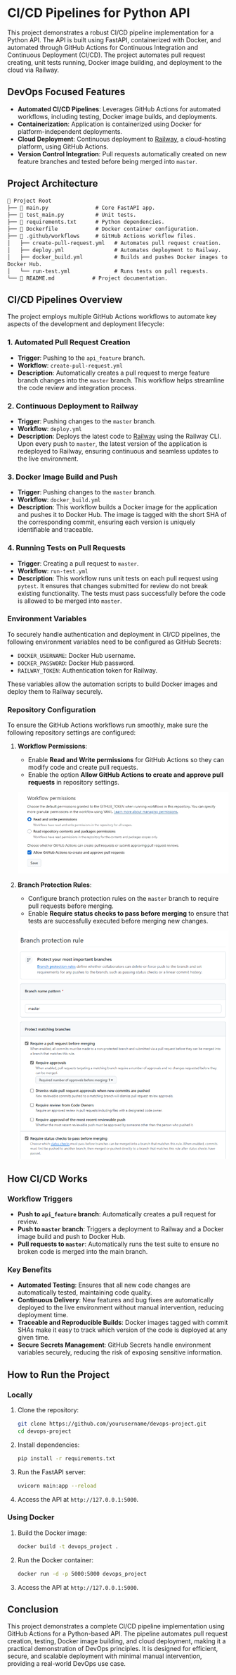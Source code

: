 # CI/CD Pipelines for Python API 

This project demonstrates a robust CI/CD pipeline implementation for a Python API. The API is built using FastAPI, containerized with Docker, and automated through GitHub Actions for Continuous Integration and Continuous Deployment (CI/CD). The project automates pull request creating, unit tests running, Docker image building, and deployment to the cloud via Railway.

## DevOps Focused Features

- **Automated CI/CD Pipelines**: Leverages GitHub Actions for automated workflows, including testing, Docker image builds, and deployments.
- **Containerization**: Application is containerized using Docker for platform-independent deployments.
- **Cloud Deployment**: Continuous deployment to [Railway](https://railway.app/), a cloud-hosting platform, using GitHub Actions.
- **Version Control Integration**: Pull requests automatically created on new feature branches and tested before being merged into `master`.

## Project Architecture

```
📂 Project Root
├── 📄 main.py               # Core FastAPI app.
├── 📄 test_main.py          # Unit tests.
├── 📄 requirements.txt      # Python dependencies.
├── 📄 Dockerfile            # Docker container configuration.
├── 📂 .github/workflows     # GitHub Actions workflow files.
│   ├── create-pull-request.yml   # Automates pull request creation.
│   ├── deploy.yml                # Automates deployment to Railway.
│   ├── docker_build.yml          # Builds and pushes Docker images to Docker Hub.
│   └── run-test.yml              # Runs tests on pull requests.
└── 📄 README.md            # Project documentation.
```

## CI/CD Pipelines Overview

The project employs multiple GitHub Actions workflows to automate key aspects of the development and deployment lifecycle:

### 1. Automated Pull Request Creation

- **Trigger**: Pushing to the `api_feature` branch.
- **Workflow**: `create-pull-request.yml`
- **Description**: Automatically creates a pull request to merge feature branch changes into the `master` branch. This workflow helps streamline the code review and integration process.
  
### 2. Continuous Deployment to Railway

- **Trigger**: Pushing changes to the `master` branch.
- **Workflow**: `deploy.yml`
- **Description**: Deploys the latest code to [Railway](https://railway.app/) using the Railway CLI. Upon every push to `master`, the latest version of the application is redeployed to Railway, ensuring continuous and seamless updates to the live environment.

### 3. Docker Image Build and Push

- **Trigger**: Pushing changes to the `master` branch.
- **Workflow**: `docker_build.yml`
- **Description**: This workflow builds a Docker image for the application and pushes it to Docker Hub. The image is tagged with the short SHA of the corresponding commit, ensuring each version is uniquely identifiable and traceable.

### 4. Running Tests on Pull Requests

- **Trigger**: Creating a pull request to `master`.
- **Workflow**: `run-test.yml`
- **Description**: This workflow runs unit tests on each pull request using `pytest`. It ensures that changes submitted for review do not break existing functionality. The tests must pass successfully before the code is allowed to be merged into `master`.

### Environment Variables

To securely handle authentication and deployment in CI/CD pipelines, the following environment variables need to be configured as GitHub Secrets:

- `DOCKER_USERNAME`: Docker Hub username.
- `DOCKER_PASSWORD`: Docker Hub password.
- `RAILWAY_TOKEN`: Authentication token for Railway.

These variables allow the automation scripts to build Docker images and deploy them to Railway securely.

### Repository Configuration

To ensure the GitHub Actions workflows run smoothly, make sure the following repository settings are configured:

1. **Workflow Permissions**: 
   - Enable **Read and Write permissions** for GitHub Actions so they can modify code and create pull requests.
   - Enable the option **Allow GitHub Actions to create and approve pull requests** in repository settings.

   ![Workflow Permissions](./workflow_permissions.jpeg)

2. **Branch Protection Rules**: 
   - Configure branch protection rules on the `master` branch to require pull requests before merging.
   - Enable **Require status checks to pass before merging** to ensure that tests are successfully executed before merging new changes.

   ![Branch Protection Rule](./branch_protection_rule.png)

## How CI/CD Works

### Workflow Triggers

- **Push to `api_feature` branch**: Automatically creates a pull request for review.
- **Push to `master` branch**: Triggers a deployment to Railway and a Docker image build and push to Docker Hub.
- **Pull requests to `master`**: Automatically runs the test suite to ensure no broken code is merged into the main branch.

### Key Benefits

- **Automated Testing**: Ensures that all new code changes are automatically tested, maintaining code quality.
- **Continuous Delivery**: New features and bug fixes are automatically deployed to the live environment without manual intervention, reducing deployment time.
- **Traceable and Reproducible Builds**: Docker images tagged with commit SHAs make it easy to track which version of the code is deployed at any given time.
- **Secure Secrets Management**: GitHub Secrets handle environment variables securely, reducing the risk of exposing sensitive information.

## How to Run the Project

### Locally

1. Clone the repository:
    ```bash
    git clone https://github.com/yourusername/devops-project.git
    cd devops-project
    ```

2. Install dependencies:
    ```bash
    pip install -r requirements.txt
    ```

3. Run the FastAPI server:
    ```bash
    uvicorn main:app --reload
    ```

4. Access the API at `http://127.0.0.1:5000`.

### Using Docker

1. Build the Docker image:
    ```bash
    docker build -t devops_project .
    ```

2. Run the Docker container:
    ```bash
    docker run -d -p 5000:5000 devops_project
    ```

3. Access the API at `http://127.0.0.1:5000`.

## Conclusion

This project demonstrates a complete CI/CD pipeline implementation using GitHub Actions for a Python-based API. The pipeline automates pull request creation, testing, Docker image building, and cloud deployment, making it a practical demonstration of DevOps principles. It is designed for efficient, secure, and scalable deployment with minimal manual intervention, providing a real-world DevOps use case.
